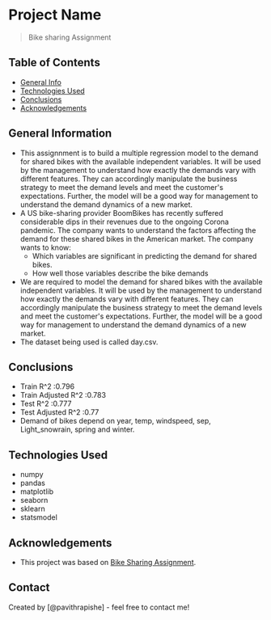 # Project Name
> Bike sharing Assignment


## Table of Contents
* [General Info](#general-information)
* [Technologies Used](#technologies-used)
* [Conclusions](#conclusions)
* [Acknowledgements](#acknowledgements)

## General Information
- This assignnment is to build a multiple regression model to the demand for shared bikes with the available independent variables. It will be used by the management to understand how exactly the demands vary with different features. They can accordingly manipulate the business strategy to meet the demand levels and meet the customer's expectations. Further, the model will be a good way for management to understand the demand dynamics of a new market.
- A US bike-sharing provider BoomBikes has recently suffered considerable dips in their revenues due to the ongoing Corona pandemic. The company wants to understand the factors affecting the demand for these shared bikes in the American market. The company wants to know:
    -   Which variables are significant in predicting the demand for shared bikes.
    -   How well those variables describe the bike demands
- We are required to model the demand for shared bikes with the available independent variables. It will be used by the management to understand how exactly the demands vary with different features. They can accordingly manipulate the business strategy to meet the demand levels and meet the customer's expectations. Further, the model will be a good way for management to understand the demand dynamics of a new market. 
- The dataset being used is called day.csv. 

## Conclusions
- Train R^2 :0.796
- Train Adjusted R^2 :0.783
- Test R^2 :0.777
- Test Adjusted R^2 :0.77
- Demand of bikes depend on year, temp, windspeed, sep, Light_snowrain, spring and winter.

## Technologies Used
- numpy
- pandas
- matplotlib
- seaborn
- sklearn
- statsmodel

## Acknowledgements
- This project was based on [Bike Sharing Assignment](https://learn.upgrad.com/course/4617/segment/27465/232011/708259/3574831).


## Contact
Created by [@pavithrapishe] - feel free to contact me!
